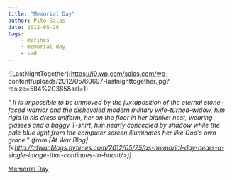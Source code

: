 ```yaml
---
title: "Memorial Day"
author: Pito Salas
date: 2012-05-28
tags:
    - marines
    - memorial-day
    - sad
---
```




![LastNightTogether](https://i0.wp.com/salas.com/wp-
content/uploads/2012/05/60697-lastnighttogether.jpg?resize=584%2C385&ssl=1)

_" It is impossible to be unmoved by the juxtaposition of the eternal stone-
faced warrior and the disheveled modern military wife-turned-widow, him rigid
in his dress uniform, her on the floor in her blanket nest, wearing glasses
and a baggy T-shirt, him nearly concealed by shadow while the pale blue light
from the computer screen illuminates her like God’s own grace." (from [At War
Blog](<http://atwar.blogs.nytimes.com/2012/05/25/as-memorial-day-nears-a-
single-image-that-continues-to-haunt/>))_


[Memorial Day](None)

